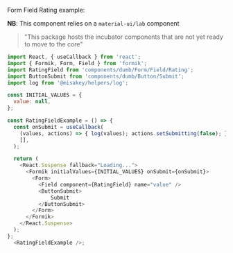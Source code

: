 Form Field Rating example:

**NB**: This component relies on a `material-ui/lab` component
> "This package hosts the incubator components that are not yet ready to move to the core"

```js
import React, { useCallback } from 'react';
import { Formik, Form, Field } from 'formik';
import RatingField from 'components/dumb/Form/Field/Rating';
import ButtonSubmit from 'components/dumb/Button/Submit';
import log from '@misakey/helpers/log';

const INITIAL_VALUES = {
  value: null,
};

const RatingFieldExample = () => {
  const onSubmit = useCallback(
    (values, actions) => { log(values); actions.setSubmitting(false); },
    [],
  );

  return (
    <React.Suspense fallback="Loading...">
      <Formik initialValues={INITIAL_VALUES} onSubmit={onSubmit}>
        <Form>
          <Field component={RatingField} name="value" />
          <ButtonSubmit>
              Submit
          </ButtonSubmit>
        </Form>
      </Formik>
    </React.Suspense>
  );
};
  <RatingFieldExample />;
```
